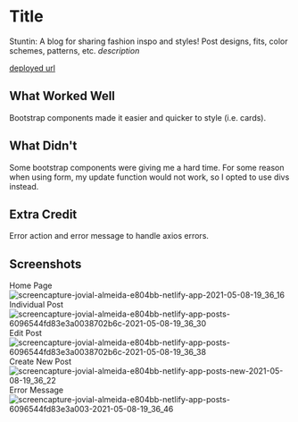 # Title
Stuntin: A blog for sharing fashion inspo and styles! Post designs, fits, color schemes, patterns, etc.
*description*

[deployed url](https://jovial-almeida-e804bb.netlify.app)

## What Worked Well
Bootstrap components made it easier and quicker to style (i.e. cards). 
## What Didn't
Some bootstrap components were giving me a hard time. For some reason when using form, my update function would not work, so I opted to use divs instead.
## Extra Credit
Error action and error message to handle axios errors.
## Screenshots
Home Page
![screencapture-jovial-almeida-e804bb-netlify-app-2021-05-08-19_36_16](https://user-images.githubusercontent.com/72226780/117558772-e283ab80-b034-11eb-8f4f-7b173ef76f2a.png)
Individual Post
![screencapture-jovial-almeida-e804bb-netlify-app-posts-6096544fd83e3a0038702b6c-2021-05-08-19_36_30](https://user-images.githubusercontent.com/72226780/117558761-d39cf900-b034-11eb-806a-86335dcda6d8.png)
Edit Post
![screencapture-jovial-almeida-e804bb-netlify-app-posts-6096544fd83e3a0038702b6c-2021-05-08-19_36_38](https://user-images.githubusercontent.com/72226780/117558765-d697e980-b034-11eb-8dc2-7b866224ea11.png)
Create New Post
![screencapture-jovial-almeida-e804bb-netlify-app-posts-new-2021-05-08-19_36_22](https://user-images.githubusercontent.com/72226780/117558768-d8fa4380-b034-11eb-9e35-577eb4b3a64a.png)
Error Message
![screencapture-jovial-almeida-e804bb-netlify-app-posts-6096544fd83e3a003-2021-05-08-19_36_46](https://user-images.githubusercontent.com/72226780/117558769-dc8dca80-b034-11eb-833c-7f7ad3174929.png)
